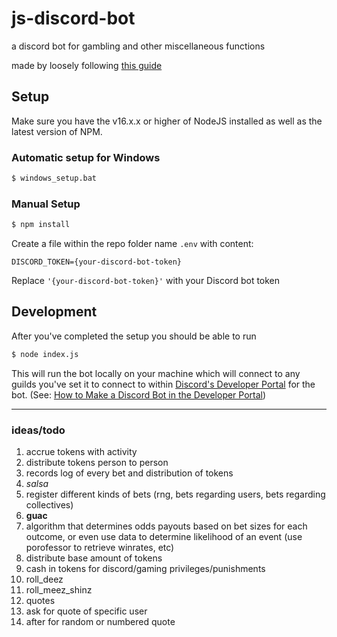 # js-discord-bot
a discord bot for gambling and other miscellaneous functions

made by loosely following [this guide](https://dev.to/hypening/build-a-discord-bot-with-discord-js-v13-14mj)

## Setup
Make sure you have the v16.x.x or higher of NodeJS installed as well as the latest version of NPM.

### Automatic setup for Windows
```bash
$ windows_setup.bat
```

### Manual Setup
```bash
$ npm install
```

Create a file within the repo folder name `.env` with content:
```.env
DISCORD_TOKEN={your-discord-bot-token}
```

Replace `'{your-discord-bot-token}'` with your Discord bot token

## Development
After you've completed the setup you should be able to run
```bash
$ node index.js
```
This will run the bot locally on your machine which will connect to any guilds you've set it to connect to within [Discord's Developer Portal](http://discordapp.com/developers/applications) for the bot. (See: [How to Make a Discord Bot in the Developer Portal](https://realpython.com/how-to-make-a-discord-bot-python/#how-to-make-a-discord-bot-in-the-developer-portal))

---

### ideas/todo
1. accrue tokens with activity
2. distribute tokens person to person
3. records log of every bet and distribution of tokens
4. *salsa*
5. register different kinds of bets (rng, bets regarding users, bets regarding collectives)
6. **guac**
7. algorithm that determines odds payouts based on bet sizes for each outcome, or even use data to determine likelihood of an event (use porofessor to retrieve winrates, etc)
8. distribute base amount of tokens
9. cash in tokens for discord/gaming privileges/punishments
10. roll_deez
11. roll_meez_shinz
12. quotes
13. ask for quote of specific user
14. after for random or numbered quote